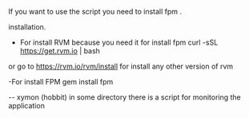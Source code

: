 
 If you want to use the script you need to install fpm .

installation.

- For install RVM because you need it for install fpm 
  curl -sSL https://get.rvm.io | bash 
 
 or go to https://rvm.io/rvm/install for install any other version of rvm 


-For install FPM 
 gem install fpm


-- xymon (hobbit)
  in some directory there is a script for monitoring the application
